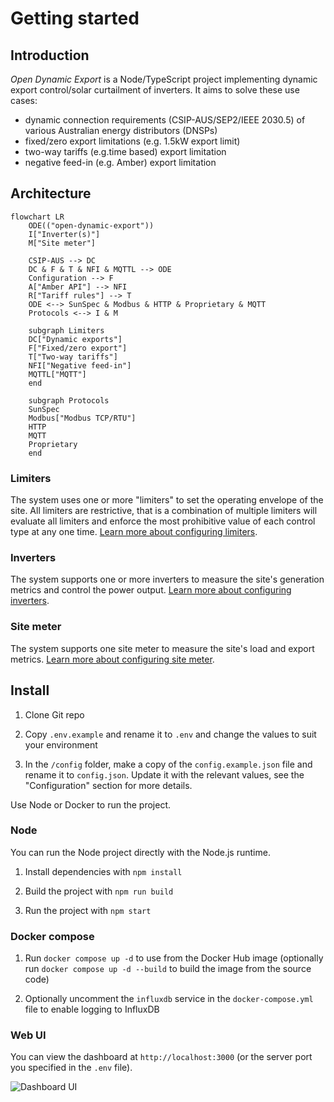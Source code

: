 # Getting started

## Introduction

*Open Dynamic Export* is a Node/TypeScript project implementing dynamic export control/solar curtailment of inverters. It aims to solve these use cases:
- dynamic connection requirements (CSIP-AUS/SEP2/IEEE 2030.5) of various Australian energy distributors (DNSPs)
- fixed/zero export limitations (e.g. 1.5kW export limit)
- two-way tariffs (e.g.time based) export limitation
- negative feed-in (e.g. Amber) export limitation

## Architecture

```mermaid
flowchart LR
    ODE(("open-dynamic-export"))
    I["Inverter(s)"]
    M["Site meter"]

    CSIP-AUS --> DC
    DC & F & T & NFI & MQTTL --> ODE
    Configuration --> F
    A["Amber API"] --> NFI
    R["Tariff rules"] --> T
    ODE <--> SunSpec & Modbus & HTTP & Proprietary & MQTT
    Protocols <--> I & M

    subgraph Limiters
    DC["Dynamic exports"]
    F["Fixed/zero export"]
    T["Two-way tariffs"]
    NFI["Negative feed-in"]
    MQTTL["MQTT"]
    end

    subgraph Protocols
    SunSpec
    Modbus["Modbus TCP/RTU"]
    HTTP
    MQTT
    Proprietary
    end
```

### Limiters
The system uses one or more "limiters" to set the operating envelope of the site. All limiters are restrictive, that is a combination of multiple limiters will evaluate all limiters and enforce the most prohibitive value of each control type at any one time. [Learn more about configuring limiters](/configuration/limiters).

### Inverters
The system supports one or more inverters to measure the site's generation metrics and control the power output. [Learn more about configuring inverters](/configuration/inverters).

### Site meter
The system supports one site meter to measure the site's load and export metrics. [Learn more about configuring site meter](/configuration/meter).

## Install

1. Clone Git repo

2. Copy `.env.example` and rename it to `.env` and change the values to suit your environment

3. In the `/config` folder, make a copy of the `config.example.json` file and rename it to `config.json`. Update it with the relevant values, see the "Configuration" section for more details.

Use Node or Docker to run the project.

### Node
You can run the Node project directly with the Node.js runtime.

1. Install dependencies with `npm install`

2. Build the project with `npm run build`

3. Run the project with `npm start`

### Docker compose

1. Run `docker compose up -d` to use from the Docker Hub image (optionally run `docker compose up -d --build` to build the image from the source code)

2. Optionally uncomment the `influxdb` service in the `docker-compose.yml` file to enable logging to InfluxDB

### Web UI
You can view the dashboard at `http://localhost:3000` (or the server port you specified in the `.env` file).

![Dashboard UI](/dashboard.png)
